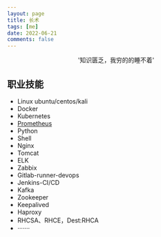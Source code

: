 ```yaml
---
layout: page
title: 长术
tags: [me]
date: 2022-06-21
comments: false
---
```

    
<center>'知识匮乏，我穷的的睡不着'</center>

## 职业技能
* Linux ubuntu/centos/kali
* Docker
* Kubernetes
* <a href="#prometheus" >Prometheus</a>
* Python
* Shell
* Nginx
* Tomcat
* ELK
* Zabbix
* Gitlab-runner-devops
* Jenkins-CI/CD
* Kafka
* Zookeeper
* Keepalived
* Haproxy
* RHCSA、RHCE，Dest:RHCA
* ·······

